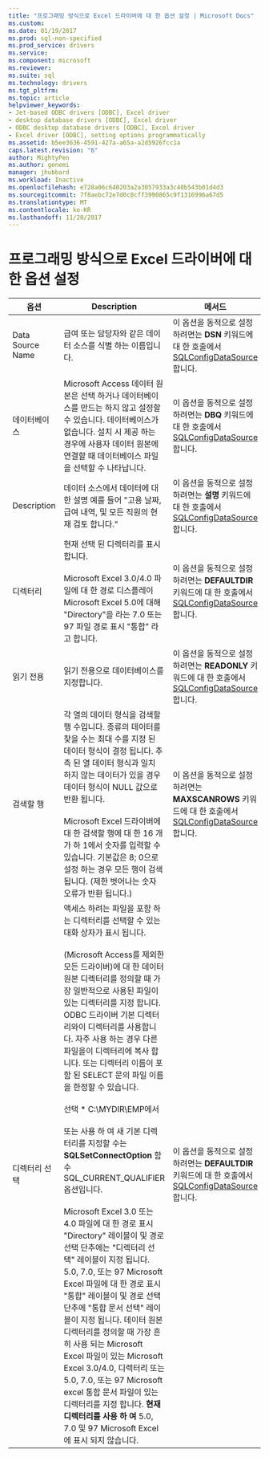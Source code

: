```yaml
---
title: "프로그래밍 방식으로 Excel 드라이버에 대 한 옵션 설정 | Microsoft Docs"
ms.custom: 
ms.date: 01/19/2017
ms.prod: sql-non-specified
ms.prod_service: drivers
ms.service: 
ms.component: microsoft
ms.reviewer: 
ms.suite: sql
ms.technology: drivers
ms.tgt_pltfrm: 
ms.topic: article
helpviewer_keywords:
- Jet-based ODBC drivers [ODBC], Excel driver
- desktop database drivers [ODBC], Excel driver
- ODBC desktop database drivers [ODBC], Excel driver
- Excel driver [ODBC], setting options programmatically
ms.assetid: b5ee3636-4591-427a-a65a-a2d5926fcc1a
caps.latest.revision: "6"
author: MightyPen
ms.author: genemi
manager: jhubbard
ms.workload: Inactive
ms.openlocfilehash: e728a06c640203a2a3057933a3c40b543b01d4d3
ms.sourcegitcommit: 7f8aebc72e7d0c8cff3990865c9f1316996a67d5
ms.translationtype: MT
ms.contentlocale: ko-KR
ms.lasthandoff: 11/20/2017
---
```

# <a name="setting-options-programmatically-for-the-excel-driver"></a>프로그래밍 방식으로 Excel 드라이버에 대 한 옵션 설정
|옵션|Description|메서드|  
|------------|-----------------|------------|  
|Data Source Name|급여 또는 담당자와 같은 데이터 소스를 식별 하는 이름입니다.|이 옵션을 동적으로 설정 하려면는 **DSN** 키워드에 대 한 호출에서 [SQLConfigDataSource](../../odbc/microsoft/odbc-jet-sqlconfigdatasource-excel-driver.md)합니다.|  
|데이터베이스|Microsoft Access 데이터 원본은 선택 하거나 데이터베이스를 만드는 하지 않고 설정할 수 있습니다. 데이터베이스가 없습니다. 설치 시 제공 하는 경우에 사용자 데이터 원본에 연결할 때 데이터베이스 파일을 선택할 수 나타납니다.|이 옵션을 동적으로 설정 하려면는 **DBQ** 키워드에 대 한 호출에서 [SQLConfigDataSource](../../odbc/microsoft/odbc-jet-sqlconfigdatasource-excel-driver.md)합니다.|  
|Description|데이터 소스에서 데이터에 대 한 설명 예를 들어 "고용 날짜, 급여 내역, 및 모든 직원의 현재 검토 합니다."|이 옵션을 동적으로 설정 하려면는 **설명** 키워드에 대 한 호출에서 [SQLConfigDataSource](../../odbc/microsoft/odbc-jet-sqlconfigdatasource-excel-driver.md)합니다.|  
|디렉터리|현재 선택 된 디렉터리를 표시합니다.<br /><br /> Microsoft Excel 3.0/4.0 파일에 대 한 경로 디스플레이 Microsoft Excel 5.0에 대해 "Directory"을 라는 7.0 또는 97 파일 경로 표시 "통합" 라고 합니다.|이 옵션을 동적으로 설정 하려면는 **DEFAULTDIR** 키워드에 대 한 호출에서 [SQLConfigDataSource](../../odbc/microsoft/odbc-jet-sqlconfigdatasource-excel-driver.md)합니다.|  
|읽기 전용|읽기 전용으로 데이터베이스를 지정합니다.|이 옵션을 동적으로 설정 하려면는 **READONLY** 키워드에 대 한 호출에서 [SQLConfigDataSource](../../odbc/microsoft/odbc-jet-sqlconfigdatasource-excel-driver.md)합니다.|  
|검색할 행|각 열의 데이터 형식을 검색할 행 수입니다. 종류의 데이터를 찾을 수는 최대 수를 지정 된 데이터 형식이 결정 됩니다. 추측 된 열 데이터 형식과 일치 하지 않는 데이터가 있을 경우 데이터 형식이 NULL 값으로 반환 됩니다.<br /><br /> Microsoft Excel 드라이버에 대 한 검색할 행에 대 한 16 개가 하 1에서 숫자를 입력할 수 있습니다. 기본값은 8; 0으로 설정 하는 경우 모든 행이 검색 됩니다. (제한 벗어나는 숫자 오류가 반환 됩니다.)|이 옵션을 동적으로 설정 하려면는 **MAXSCANROWS** 키워드에 대 한 호출에서 [SQLConfigDataSource](../../odbc/microsoft/odbc-jet-sqlconfigdatasource-excel-driver.md)합니다.|  
|디렉터리 선택|액세스 하려는 파일을 포함 하는 디렉터리를 선택할 수 있는 대화 상자가 표시 됩니다.<br /><br /> (Microsoft Access를 제외한 모든 드라이버)에 대 한 데이터 원본 디렉터리를 정의할 때 가장 일반적으로 사용된 파일이 있는 디렉터리를 지정 합니다. ODBC 드라이버 기본 디렉터리와이 디렉터리를 사용합니다. 자주 사용 하는 경우 다른 파일을이 디렉터리에 복사 합니다. 또는 디렉터리 이름이 포함 된 SELECT 문의 파일 이름을 한정할 수 있습니다.<br /><br /> 선택 \* C:\MYDIR\EMP에서<br /><br /> 또는 사용 하 여 새 기본 디렉터리를 지정할 수는 **SQLSetConnectOption** 함수 SQL_CURRENT_QUALIFIER 옵션입니다.<br /><br /> Microsoft Excel 3.0 또는 4.0 파일에 대 한 경로 표시 "Directory" 레이블이 및 경로 선택 단추에는 "디렉터리 선택" 레이블이 지정 됩니다. 5.0, 7.0, 또는 97 Microsoft Excel 파일에 대 한 경로 표시 "통합" 레이블이 및 경로 선택 단추에 "통합 문서 선택" 레이블이 지정 됩니다. 데이터 원본 디렉터리를 정의할 때 가장 흔히 사용 되는 Microsoft Excel 파일이 있는 Microsoft Excel 3.0/4.0, 디렉터리 또는 5.0, 7.0, 또는 97 Microsoft excel 통합 문서 파일이 있는 디렉터리를 지정 합니다. **현재 디렉터리를 사용 하 여** 5.0, 7.0 및 97 Microsoft Excel에 표시 되지 않습니다.|이 옵션을 동적으로 설정 하려면는 **DEFAULTDIR** 키워드에 대 한 호출에서 [SQLConfigDataSource](../../odbc/microsoft/odbc-jet-sqlconfigdatasource-excel-driver.md)합니다.|
